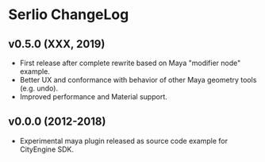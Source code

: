 # Serlio ChangeLog

## v0.5.0 (XXX, 2019)
* First release after complete rewrite based on Maya "modifier node" example.
* Better UX and conformance with behavior of other Maya geometry tools (e.g. undo). 
* Improved performance and Material support. 

## v0.0.0 (2012-2018)
* Experimental maya plugin released as source code example for CityEngine SDK.